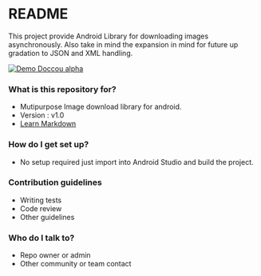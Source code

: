 # README #

This project provide Android Library for downloading images asynchronously. Also take in mind the expansion in mind for future up gradation to JSON and XML handling.

[![Demo Doccou alpha](http://share.gifyoutube.com/KzB6Gb.gif)](https://www.youtube.com/watch?v=ek1j272iAmc)

### What is this repository for? ###

* Mutipurpose Image download library for android.
* Version : v1.0
* [Learn Markdown](https://bitbucket.org/tutorials/markdowndemo)

### How do I get set up? ###

* No setup required just import into Android Studio and build the project.


### Contribution guidelines ###

* Writing tests
* Code review
* Other guidelines

### Who do I talk to? ###

* Repo owner or admin
* Other community or team contact

